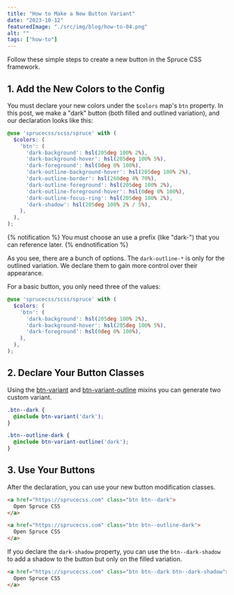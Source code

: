 ```yaml
---
title: "How to Make a New Button Variant"
date: "2023-10-12"
featuredImage: "./src/img/blog/how-to-04.png"
alt: ""
tags: ["how-to"]
---
```


<p class="lead">Follow these simple steps to create a new button in the Spruce CSS framework.</p>

## 1. Add the New Colors to the Config

You must declare your new colors under the `$colors` map's `btn` property. In this post, we make a "dark" button (both filled and outlined variation), and our declaration looks like this:

```scss
@use 'sprucecss/scss/spruce' with (
  $colors: (
    'btn': (
      'dark-background': hsl(205deg 100% 2%),
      'dark-background-hover': hsl(205deg 100% 5%),
      'dark-foreground': hsl(0deg 0% 100%),
      'dark-outline-background-hover': hsl(205deg 100% 2%),
      'dark-outline-border': hsl(260deg 4% 70%),
      'dark-outline-foreground': hsl(205deg 100% 2%),
      'dark-outline-foreground-hover': hsl(0deg 0% 100%),
      'dark-outline-focus-ring': hsl(205deg 100% 2%),
      'dark-shadow': hsl(205deg 100% 2% / 5%),
    ),
  ),
);
```

{% notification %}
You must choose an use a prefix (like "dark-") that you can reference later.
{% endnotification %}

As you see, there are a bunch of options. The `dark-outline-*` is only for the outlined variation. We declare them to gain more control over their appearance.

For a basic button, you only need three of the values:

```scss
@use 'sprucecss/scss/spruce' with (
  $colors: (
    'btn': (
      'dark-background': hsl(205deg 100% 2%),
      'dark-background-hover': hsl(205deg 100% 5%),
      'dark-foreground': hsl(0deg 0% 100%),
    ),
  ),
);
```

## 2. Declare Your Button Classes

Using the [btn-variant](/docs/sass/mixins/#btn-variant) and [btn-variant-outline](/docs/sass/mixins/#btn-variant-outline) mixins you can generate two custom variant.

```scss
.btn--dark {
  @include btn-variant('dark');
}

.btn--outline-dark {
  @include btn-variant-outline('dark');
}
```

## 3. Use Your Buttons

After the declaration, you can use your new button modification classes.

```html
<a href="https://sprucecss.com" class="btn btn--dark">
  Open Spruce CSS
</a>

<a href="https://sprucecss.com" class="btn btn--outline-dark">
  Open Spruce CSS
</a>
```

If you declare the `dark-shadow` property, you can use the `btn--dark-shadow` to add a shadow to the button but only on the filled variation.

```html
<a href="https://sprucecss.com" class="btn btn--dark btn--dark-shadow">
  Open Spruce CSS
</a>
```
